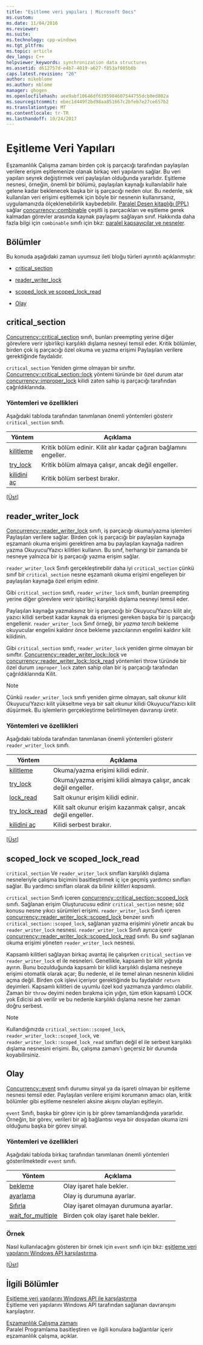 ```yaml
---
title: "Eşitleme veri yapıları | Microsoft Docs"
ms.custom: 
ms.date: 11/04/2016
ms.reviewer: 
ms.suite: 
ms.technology: cpp-windows
ms.tgt_pltfrm: 
ms.topic: article
dev_langs: C++
helpviewer_keywords: synchronization data structures
ms.assetid: d612757d-e4b7-4019-a627-f853af085b8b
caps.latest.revision: "26"
author: mikeblome
ms.author: mblome
manager: ghogen
ms.openlocfilehash: aee9abf10646df6395984607544755dcb0ed802a
ms.sourcegitcommit: ebec1d449f2bd98aa851667c2bfeb7e27ce657b2
ms.translationtype: MT
ms.contentlocale: tr-TR
ms.lasthandoff: 10/24/2017
---
```

# <a name="synchronization-data-structures"></a>Eşitleme Veri Yapıları
Eşzamanlılık Çalışma zamanı birden çok iş parçacığı tarafından paylaşılan verilere erişim eşitlemenize olanak birkaç veri yapılarını sağlar. Bu veri yapıları seyrek değiştirmek veri paylaşılan olduğunda yararlıdır. Eşitleme nesnesi, örneğin, önemli bir bölümü, paylaşılan kaynağı kullanılabilir hale gelene kadar beklenecek başka bir iş parçacığı neden olur. Bu nedenle, sık kullanılan veri erişimi eşitlemek için böyle bir nesnenin kullanırsanız, uygulamanızda ölçeklenebilirlik kaybedebilir. [Paralel Desen kitaplığı (PPL)](../../parallel/concrt/parallel-patterns-library-ppl.md) sağlar [concurrency::combinable](../../parallel/concrt/reference/combinable-class.md) çeşitli iş parçacıkları ve eşitleme gerek kalmadan görevler arasında kaynak paylaşımı sağlayan sınıf. Hakkında daha fazla bilgi için `combinable` sınıfı için bkz: [paralel kapsayıcılar ve nesneler](../../parallel/concrt/parallel-containers-and-objects.md).  
  
##  <a name="top"></a>Bölümler  
 Bu konuda aşağıdaki zaman uyumsuz ileti bloğu türleri ayrıntılı açıklanmıştır:  
  
-   [critical_section](#critical_section)  
  
-   [reader_writer_lock](#reader_writer_lock)  
  
-   [scoped_lock ve scoped_lock_read](#scoped_lock)  
  
-   [Olay](#event)  
  
##  <a name="critical_section"></a>critical_section  
 [Concurrency::critical_section](../../parallel/concrt/reference/critical-section-class.md) sınıfı, bunları preempting yerine diğer görevlere verir işbirlikçi karşılıklı dışlama nesneyi temsil eder. Kritik bölümler, birden çok iş parçacığı özel okuma ve yazma erişimi Paylaşılan verilere gerektiğinde faydalıdır.  

 `critical_section` Yeniden girme olmayan bir sınıftır. [Concurrency::critical_section::lock](reference/critical-section-class.md#lock) yöntemi türünde bir özel durum atar [concurrency::improper_lock](../../parallel/concrt/reference/improper-lock-class.md) kilidi zaten sahip iş parçacığı tarafından çağrıldıklarında.  


  
### <a name="methods-and-features"></a>Yöntemleri ve özellikleri  
 Aşağıdaki tabloda tarafından tanımlanan önemli yöntemleri gösterir `critical_section` sınıfı.  
  
|Yöntem|Açıklama|  
|------------|-----------------|  
|[kilitleme](reference/critical-section-class.md#lock)|Kritik bölüm edinir. Kilit alır kadar çağıran bağlamını engeller.|  
|[try_lock](reference/critical-section-class.md#try_lock)|Kritik bölüm almaya çalışır, ancak değil engeller.|  
|[kilidini aç](reference/critical-section-class.md#unlock)|Kritik bölüm serbest bırakır.|  
  
 [[Üst](#top)]  
  
##  <a name="reader_writer_lock"></a>reader_writer_lock  
 [Concurrency::reader_writer_lock](../../parallel/concrt/reference/reader-writer-lock-class.md) sınıfı, iş parçacığı okuma/yazma işlemleri Paylaşılan verilere sağlar. Birden çok iş parçacığı bir paylaşılan kaynağa eşzamanlı okuma erişimi gerektiren ama bu paylaşılan kaynağa nadiren yazma Okuyucu/Yazıcı kilitleri kullanın. Bu sınıf, herhangi bir zamanda bir nesneye yalnızca bir iş parçacığı yazma erişim sağlar.  
  
 `reader_writer_lock` Sınıfı gerçekleştirebilir daha iyi `critical_section` çünkü sınıf bir `critical_section` nesne eşzamanlı okuma erişimi engelleyen bir paylaşılan kaynağa özel erişim edinir.  
  
 Gibi `critical_section` sınıfı, `reader_writer_lock` sınıfı, bunları preempting yerine diğer görevlere verir işbirlikçi karşılıklı dışlama nesneyi temsil eder.  
  
 Paylaşılan kaynağa yazmalısınız bir iş parçacığı bir Okuyucu/Yazıcı kilit alır, yazıcı kilidi serbest kadar kaynak da erişmesi gereken başka bir iş parçacığı engellenir. `reader_writer_lock` Sınıf örneği, bir *yazma tercih* bekleme okuyucular engelini kaldırır önce bekleme yazıcılarının engelini kaldırır kilit kilidinin.  
  
 Gibi `critical_section` sınıfı, `reader_writer_lock` yeniden girme olmayan bir sınıftır. [Concurrency::reader_writer_lock::lock](reference/reader-writer-lock-class.md#lock) ve [concurrency::reader_writer_lock::lock_read](reference/reader-writer-lock-class.md#lock_read) yöntemleri throw türünde bir özel durum `improper_lock` zaten sahip olan bir iş parçacığı tarafından çağrıldıklarında Kilit.  


  
> [!NOTE]
>  Çünkü `reader_writer_lock` sınıfı yeniden girme olmayan, salt okunur kilit Okuyucu/Yazıcı kilit yükseltme veya bir salt okunur kilidi Okuyucu/Yazıcı kilit düşürmek. Bu işlemlerin gerçekleştirme belirtilmeyen davranışı üretir.  
  
### <a name="methods-and-features"></a>Yöntemleri ve özellikleri  
 Aşağıdaki tabloda tarafından tanımlanan önemli yöntemleri gösterir `reader_writer_lock` sınıfı.  
  
|Yöntem|Açıklama|  
|------------|-----------------|  
|[kilitleme](reference/reader-writer-lock-class.md#lock)|Okuma/yazma erişimi kilidi edinir.|  
|[try_lock](reference/reader-writer-lock-class.md#try_lock)|Okuma/yazma erişimi kilidi almaya çalışır, ancak değil engeller.|  
|[lock_read](reference/reader-writer-lock-class.md#lock_read)|Salt okunur erişim kilidi edinir.|  
|[try_lock_read](reference/reader-writer-lock-class.md#try_lock_read)|Kilit salt okunur erişim kazanmak çalışır, ancak değil engeller.|  
|[kilidini aç](reference/reader-writer-lock-class.md#unlock)|Kilidi serbest bırakır.|  
  
 [[Üst](#top)]  
  
##  <a name="scoped_lock"></a>scoped_lock ve scoped_lock_read  
 `critical_section` Ve `reader_writer_lock` sınıfları karşılıklı dışlama nesneleriyle çalışma biçimini basitleştirmek iç içe geçmiş yardımcı sınıfları sağlar. Bu yardımcı sınıfları olarak da bilinir *kilitleri kapsamlı*.  
  
 `critical_section` Sınıfı içeren [concurrency::critical_section::scoped_lock](reference/critical-section-class.md#critical_section__scoped_lock_class) sınıfı. Sağlanan erişim Oluşturucusu edinir `critical_section` nesne; söz konusu nesne yıkıcı sürümleri erişimi. `reader_writer_lock` Sınıfı içeren [concurrency::reader_writer_lock::scoped_lock](reference/reader-writer-lock-class.md#scoped_lock_class) benzer sınıfı `critical_section::scoped_lock`, sağlanan yazma erişimini yönetir ancak bu `reader_writer_lock` nesnesi. `reader_writer_lock` Sınıfı ayrıca içerir [concurrency::reader_writer_lock::scoped_lock_read](reference/reader-writer-lock-class.md#scoped_lock_read_class) sınıfı. Bu sınıf sağlanan okuma erişimi yöneten `reader_writer_lock` nesnesi.  

  
 Kapsamlı kilitleri sağlayan birkaç avantaj ile çalışırken `critical_section` ve `reader_writer_lock` el ile nesneleri. Genellikle, kapsamlı bir kilit yığında ayırın. Bunu bozulduğunda kapsamlı bir kilidi karşılıklı dışlama nesneye erişimi otomatik olarak açar; Bu nedenle, el ile temel alınan nesnenin kilidini açma değil. Birden çok işlevi içeriyor gerektiğinde bu faydalıdır `return` deyimleri. Kapsamlı kilitleri de uyumlu özel kod yazmanıza yardımcı olabilir. Zaman bir `throw` deyimi neden bırakma için yığın, tüm etkin kapsamlı LOCK yok Edicisi adı verilir ve bu nedenle karşılıklı dışlama nesne her zaman doğru serbest.  
  
> [!NOTE]
>  Kullandığınızda `critical_section::scoped_lock`, `reader_writer_lock::scoped_lock`, ve `reader_writer_lock::scoped_lock_read` sınıfları değil el ile serbest karşılıklı dışlama nesnesini erişimi. Bu, çalışma zamanı'ı geçersiz bir durumda koyabilirsiniz.  
  
##  <a name="event"></a>Olay  
 [Concurrency::event](../../parallel/concrt/reference/event-class.md) sınıfı durumu sinyal ya da işareti olmayan bir eşitleme nesnesi temsil eder. Paylaşılan verilere erişimi korumanın amacı olan, kritik bölümler gibi eşitleme nesneleri aksine akışını olayları eşitleyin.  
  
 `event` Sınıfı, başka bir görev için iş bir görev tamamlandığında yararlıdır. Örneğin, bir görev, verileri bir ağ bağlantısı veya bir dosyadan okuma izni olduğunu başka bir görev sinyal.  
  
### <a name="methods-and-features"></a>Yöntemleri ve özellikleri  
 Aşağıdaki tabloda birkaç tarafından tanımlanan önemli yöntemleri gösterilmektedir `event` sınıfı.  
  
|Yöntem|Açıklama|  
|------------|-----------------|  
|[bekleme](reference/event-class.md#wait)|Olay işaret hale bekler.|  
|[ayarlama](reference/event-class.md#set)|Olay iş durumuna ayarlar.|  
|[Sıfırla](reference/event-class.md#reset)|Olay işaret olmayan durumuna ayarlar.|  
|[wait_for_multiple](reference/event-class.md#wait_for_multiple)|Birden çok olay işaret hale bekler.|  

  
### <a name="example"></a>Örnek  
 Nasıl kullanılacağını gösteren bir örnek için `event` sınıfı için bkz: [eşitleme veri yapılarını Windows API karşılaştırma](../../parallel/concrt/comparing-synchronization-data-structures-to-the-windows-api.md).  
  
 [[Üst](#top)]  
  
## <a name="related-sections"></a>İlgili Bölümler  
 [Eşitleme veri yapılarını Windows API ile karşılaştırma](../../parallel/concrt/comparing-synchronization-data-structures-to-the-windows-api.md)  
 Eşitleme veri yapılarını Windows API tarafından sağlanan davranışını karşılaştırır.  
  
 [Eşzamanlılık Çalışma zamanı](../../parallel/concrt/concurrency-runtime.md)  
 Paralel Programlama basitleştiren ve ilgili konulara bağlantılar içerir eşzamanlılık çalışma, açıklar.

